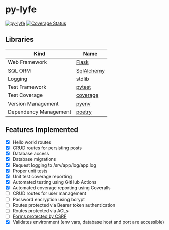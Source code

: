 # py-lyfe

[![py-lyfe](https://github.com/galactic-filament/py-lyfe/actions/workflows/python-app.yml/badge.svg)](https://github.com/galactic-filament/py-lyfe/actions/workflows/python-app.yml)
[![Coverage Status](https://coveralls.io/repos/github/galactic-filament/py-lyfe/badge.svg?branch=master)](https://coveralls.io/github/galactic-filament/py-lyfe?branch=master)

## Libraries

| Kind                  | Name                                                  |
|-----------------------|-------------------------------------------------------|
| Web Framework         | [Flask](http://flask.pocoo.org/)                      |
| SQL ORM               | [SqlAlchemy](http://www.sqlalchemy.org/)              |
| Logging               | stdlib                                                |
| Test Framework        | [pytest](https://docs.pytest.org/en/latest/)          |
| Test Coverage         | [coverage](https://coverage.readthedocs.io/en/6.3.1/) |
| Version Management    | [pyenv](https://github.com/pyenv/pyenv)               |
| Dependency Management | [poetry](https://python-poetry.org/)                  |

## Features Implemented

- [x] Hello world routes
- [x] CRUD routes for persisting posts
- [x] Database access
- [x] Database migrations
- [x] Request logging to /srv/app/log/app.log
- [x] Proper unit tests
- [x] Unit test coverage reporting
- [x] Automated testing using GitHub Actions
- [x] Automated coverage reporting using Coveralls
- [ ] CRUD routes for user management
- [ ] Password encryption using bcrypt
- [ ] Routes protected via Bearer token authentication
- [ ] Routes protected via ACLs
- [ ] [Forms protected by CSRF](https://flask-wtf.readthedocs.io/en/1.0.x/)
- [x] Validates environment (env vars, database host and port are accessible)
